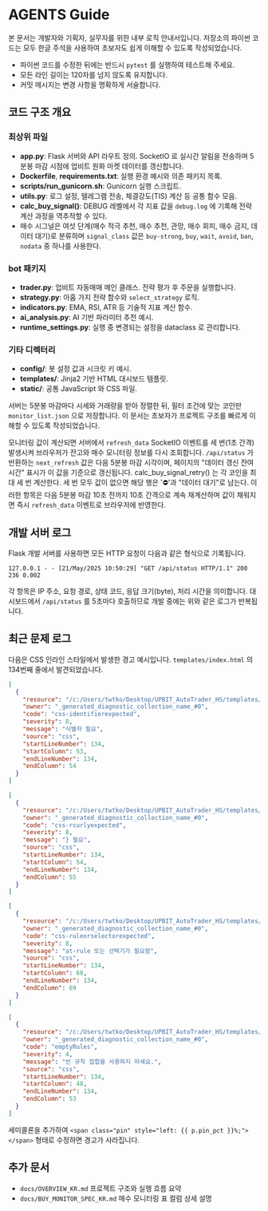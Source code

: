 # AGENTS Guide

본 문서는 개발자와 기획자, 실무자를 위한 내부 로직 안내서입니다. 저장소의 파이썬 코드는 모두 한글 주석을 사용하여 초보자도 쉽게 이해할 수 있도록 작성되었습니다.

- 파이썬 코드를 수정한 뒤에는 반드시 `pytest` 를 실행하여 테스트해 주세요.
- 모든 라인 길이는 120자를 넘지 않도록 유지합니다.
- 커밋 메시지는 변경 사항을 명확하게 서술합니다.

## 코드 구조 개요
### 최상위 파일
- **app.py**: Flask 서버와 API 라우트 정의. SocketIO 로 실시간 알림을 전송하며 5분봉 마감 시점에 업비트 원화 마켓 데이터를 갱신합니다.
- **Dockerfile**, **requirements.txt**: 실행 환경 예시와 의존 패키지 목록.
- **scripts/run_gunicorn.sh**: Gunicorn 실행 스크립트.
- **utils.py**: 로그 설정, 텔레그램 전송, 체결강도(TIS) 계산 등 공통 함수 모음.
- **calc_buy_signal()**: DEBUG 레벨에서 각 지표 값을 `debug.log` 에 기록해
  전략 계산 과정을 역추적할 수 있다.
- 매수 시그널은 여섯 단계(매수 적극 추천, 매수 추천, 관망, 매수 회피, 매수 금지, 데이터 대기)로 분류하며
  `signal_class` 값은 `buy-strong`, `buy`, `wait`, `avoid`, `ban`, `nodata` 중 하나를 사용한다.

### bot 패키지
- **trader.py**: 업비트 자동매매 메인 클래스. 전략 평가 후 주문을 실행합니다.
- **strategy.py**: 아홉 가지 전략 함수와 `select_strategy` 로직.
- **indicators.py**: EMA, RSI, ATR 등 기술적 지표 계산 함수.
- **ai_analysis.py**: AI 기반 파라미터 추천 예시.
- **runtime_settings.py**: 실행 중 변경되는 설정을 dataclass 로 관리합니다.

### 기타 디렉터리
- **config/**: 봇 설정 값과 시크릿 키 예시.
- **templates/**: Jinja2 기반 HTML 대시보드 템플릿.
- **static/**: 공통 JavaScript 와 CSS 파일.

서버는 5분봉 마감마다 시세와 거래량을 받아 정렬한 뒤, 필터 조건에 맞는 코인만 `monitor_list.json` 으로 저장합니다. 이 문서는 초보자가 프로젝트 구조를 빠르게 이해할 수 있도록 작성되었습니다.

모니터링 값이 계산되면 서버에서 `refresh_data` SocketIO 이벤트를 세 번(1초 간격) 발생시켜
브라우저가 잔고와 매수 모니터링 정보를 다시 조회합니다. `/api/status` 가 반환하는
`next_refresh` 값은 다음 5분봉 마감 시각이며, 페이지의 "데이터 갱신 잔여시간" 표시가 이 값을
기준으로 갱신됩니다.
calc_buy_signal_retry() 는 각 코인을 최대 세 번 계산한다. 세 번 모두 값이 없으면 해당 행은 '⛔'과 "데이터 대기"로 남는다.
이러한 항목은 다음 5분봉 마감 10초 전까지 10초 간격으로 계속 재계산하며 값이 채워지면 즉시 `refresh_data` 이벤트로 브라우저에 반영한다.

## 개발 서버 로그
Flask 개발 서버를 사용하면 모든 HTTP 요청이 다음과 같은 형식으로 기록됩니다.
```
127.0.0.1 - - [21/May/2025 10:50:29] "GET /api/status HTTP/1.1" 200 236 0.002
```
각 항목은 IP 주소, 요청 경로, 상태 코드, 응답 크기(byte), 처리 시간을 의미합니다.
대시보드에서 `/api/status` 를 5초마다 호출하므로 개발 중에는 위와 같은 로그가 반복됩니다.

## 최근 문제 로그
다음은 CSS 인라인 스타일에서 발생한 경고 예시입니다. `templates/index.html` 의 134번째 줄에서 발견되었습니다.

```json
[
  {
    "resource": "/c:/Users/twtko/Desktop/UPBIT_AutoTrader_HS/templates/index.html",
    "owner": "_generated_diagnostic_collection_name_#0",
    "code": "css-identifierexpected",
    "severity": 8,
    "message": "식별자 필요",
    "source": "css",
    "startLineNumber": 134,
    "startColumn": 53,
    "endLineNumber": 134,
    "endColumn": 54
  }
]

[
  {
    "resource": "/c:/Users/twtko/Desktop/UPBIT_AutoTrader_HS/templates/index.html",
    "owner": "_generated_diagnostic_collection_name_#0",
    "code": "css-rcurlyexpected",
    "severity": 8,
    "message": "} 필요",
    "source": "css",
    "startLineNumber": 134,
    "startColumn": 54,
    "endLineNumber": 134,
    "endColumn": 55
  }
]

[
  {
    "resource": "/c:/Users/twtko/Desktop/UPBIT_AutoTrader_HS/templates/index.html",
    "owner": "_generated_diagnostic_collection_name_#0",
    "code": "css-ruleorselectorexpected",
    "severity": 8,
    "message": "at-rule 또는 선택기가 필요함",
    "source": "css",
    "startLineNumber": 134,
    "startColumn": 68,
    "endLineNumber": 134,
    "endColumn": 69
  }
]

[
  {
    "resource": "/c:/Users/twtko/Desktop/UPBIT_AutoTrader_HS/templates/index.html",
    "owner": "_generated_diagnostic_collection_name_#0",
    "code": "emptyRules",
    "severity": 4,
    "message": "빈 규칙 집합을 사용하지 마세요.",
    "source": "css",
    "startLineNumber": 134,
    "startColumn": 48,
    "endLineNumber": 134,
    "endColumn": 53
  }
]
```

세미콜론을 추가하여 `<span class="pin" style="left: {{ p.pin_pct }}%;"></span>` 형태로 수정하면 경고가 사라집니다.

## 추가 문서
- `docs/OVERVIEW_KR.md` 프로젝트 구조와 실행 흐름 요약
- `docs/BUY_MONITOR_SPEC_KR.md` 매수 모니터링 표 컬럼 상세 설명
